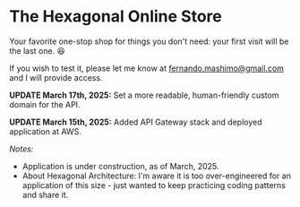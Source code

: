 # The Hexagonal Online Store
Your favorite one-stop shop for things you don't need: your first visit will be the last one. 😆

If you wish to test it, please let me know at fernando.mashimo@gmail.com and I will provide access.

**UPDATE March 17th, 2025:** Set a more readable, human-friendly custom domain for the API.

**UPDATE March 15th, 2025:** Added API Gateway stack and deployed application at AWS.


*Notes:*
- Application is under construction, as of March, 2025.
- About Hexagonal Architecture: I'm aware it is too over-engineered for an application of this size - just wanted to keep practicing coding patterns and share it.

